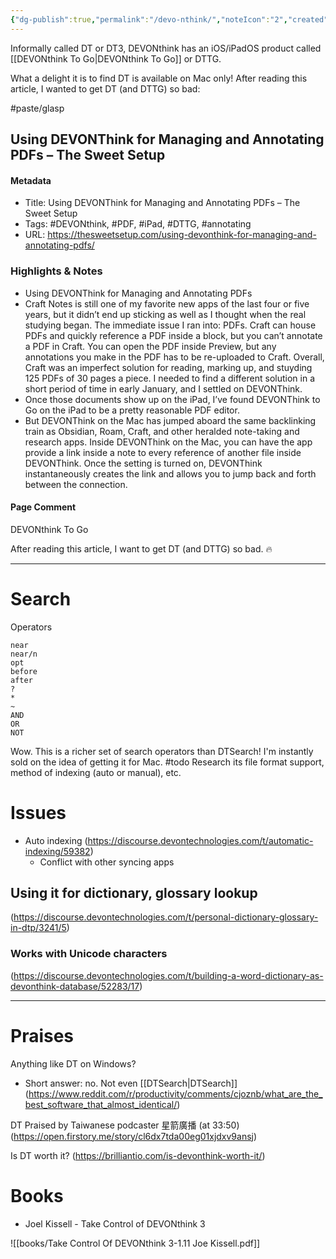 ```yaml
---
{"dg-publish":true,"permalink":"/devo-nthink/","noteIcon":"2","created":"","updated":""}
---
```


Informally called DT or DT3, DEVONthink has an iOS/iPadOS product called [[DEVONthink To Go\|DEVONthink To Go]] or DTTG.

What a delight it is to find DT is available on Mac only! After reading this article, I wanted to get DT (and DTTG) so bad:

#paste/glasp 
## Using DEVONThink for Managing and Annotating PDFs – The Sweet Setup

#### Metadata
- Title: Using DEVONThink for Managing and Annotating PDFs – The Sweet Setup
- Tags: #DEVONthink, #PDF, #iPad, #DTTG, #annotating
- URL: https://thesweetsetup.com/using-devonthink-for-managing-and-annotating-pdfs/

### Highlights & Notes
- Using DEVONThink for Managing and Annotating PDFs
- Craft Notes is still one of my favorite new apps of the last four or five years, but it didn’t end up sticking as well as I thought when the real studying began.  The immediate issue I ran into: PDFs. Craft can house PDFs and quickly reference a PDF inside a block, but you can’t annotate a PDF in Craft. You can open the PDF inside Preview, but any annotations you make in the PDF has to be re-uploaded to Craft.  Overall, Craft was an imperfect solution for reading, marking up, and stuyding 125 PDFs of 30 pages a piece.  I needed to find a different solution in a short period of time in early January, and I settled on DEVONThink.
- Once those documents show up on the iPad, I’ve found DEVONThink to Go on the iPad to be a pretty reasonable PDF editor.
- But DEVONThink on the Mac has jumped aboard the same backlinking train as Obsidian, Roam, Craft, and other heralded note-taking and research apps. Inside DEVONThink on the Mac, you can have the app provide a link inside a note to every reference of another file inside DEVONThink. Once the setting is turned on, DEVONThink instantaneously creates the link and allows you to jump back and forth between the connection.
#### Page Comment
DEVONthink To Go

After reading this article, I want to get DT (and DTTG) so bad. 🔥

---
# Search

Operators

```
near
near/n
opt
before
after
?
*
~
AND
OR
NOT
```

Wow. This is a richer set of search operators than DTSearch! I'm instantly sold on the idea of getting it for Mac. #todo Research its file format support, method of indexing (auto or manual), etc.

# Issues

- Auto indexing (https://discourse.devontechnologies.com/t/automatic-indexing/59382)
	- Conflict with other syncing apps

## Using it for dictionary, glossary lookup

(https://discourse.devontechnologies.com/t/personal-dictionary-glossary-in-dtp/3241/5)

### Works with Unicode characters
(https://discourse.devontechnologies.com/t/building-a-word-dictionary-as-devonthink-database/52283/17)

---
# Praises

Anything like DT on Windows?
- Short answer: no. Not even [[DTSearch\|DTSearch]] (https://www.reddit.com/r/productivity/comments/cjoznb/what_are_the_best_software_that_almost_identical/)

DT Praised by Taiwanese podcaster 星箭廣播 (at 33:50)(https://open.firstory.me/story/cl6dx7tda00eg01xjdxv9ansj)

Is DT worth it? (https://brilliantio.com/is-devonthink-worth-it/)

# Books

- Joel Kissell - Take Control of DEVONthink 3

![[books/Take Control Of DEVONthink 3-1.11 Joe Kissell.pdf]]
